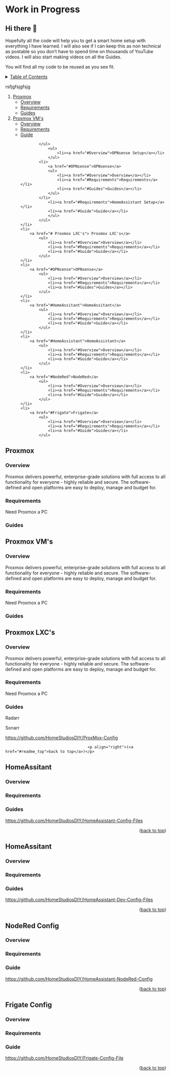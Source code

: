 # Work in Progress

## Hi there 👋								<a id="readme_top"></a>

Hopefully all the code will help you to get a smart home setup with everything I have learned. I will also see if I can keep this as non technical as postable so you don’t have to spend time on thousands of YouTube videos. I will also start making videos on all the Guides. 

You will find all my code to be reused as you see fit.



<details>
  <summary><u>Table of Contents</u></summary>

<u>Table of Contents</u>
 

<a href="#Proxmox">1. Proxmox</a>

+ <a href="#Overview">Overview</a>

+ <a href="#Requirements">Requirements</a>

+ <a href="#Guides">Guides</a>



<a href="# Proxmox VM's"> Proxmox VM's</a>

+ <a href="#Overview">Overview</a>

+ <a href="#Requirements">Requirements</a>

+ <a href="#Guides">Guides</a>

	+ <a href="#Overview">OPNsense Setup</a>
	
	+ <a href="#HomeAssitant">HomeAssitant</a>


</details>
  
  rsfjgfsjgfsjg
  
  
  <ol>
    <li>
		<a href="#Proxmox">Proxmox</a>
			<ul>
				<li><a href="#Overview">Overview</a></li>
				<li><a href="#Requirements">Requirements</a></li>
				<li><a href="#Guides">Guides</a></li>
			</ul>
    </li>
    <li>
		<a href="# Proxmox LXC's"> Proxmox VM's</a>
			<ul>
				<li><a href="#Overview">Overview</a></li>
				<li><a href="#Requirements">Requirements</a></li>
				<li><a href="#Guide">Guide</a></li>
				
			</ul>
				<ul>
					<li><a href="#Overview">OPNsense Setup</a></li>
				</ul>
			<li>
				<a href="#OPNsense">OPNsense</a>
				<ul>
					<li><a href="#Overview">Overview</a></li>
					<li><a href="#Requirements">Requirements</a></li>
					<li><a href="#Guides">Guides</a></li>
				</ul>
			</li>
				<li><a href="#Requirements">HomeAssistant Setup</a></li>
				<li><a href="#Guide">Guide</a></li>
				</ul>
			</ul>
	</li>
    <li>
		<a href="# Proxmox LXC's"> Proxmox LXC's</a>
			<ul>
				<li><a href="#Overview">Overview</a></li>
				<li><a href="#Requirements">Requirements</a></li>
				<li><a href="#Guide">Guide</a></li>
			</ul>
	</li>	
    <li>
		<a href="#OPNsense">OPNsense</a>
			<ul>
				<li><a href="#Overview">Overview</a></li>
				<li><a href="#Requirements">Requirements</a></li>
				<li><a href="#Guides">Guides</a></li>
			</ul>
    </li>	
    <li>
		<a href="#HomeAssitant">HomeAssitant</a>
			<ul>
				<li><a href="#Overview">Overview</a></li>
				<li><a href="#Requirements">Requirements</a></li>
				<li><a href="#Guide">Guide</a></li>
			</ul>
    </li>
    <li>
		<a href="#HomeAssistant">HomeAssistant</a>
			<ul>
				<li><a href="#Overview">Overview</a></li>
				<li><a href="#Requirements">Requirements</a></li>
				<li><a href="#Guide">Guide</a></li>
			</ul>
    </li>
    <li>
		<a href="#NodeRed">NodeRed</a>
			<ul>
				<li><a href="#Overview">Overview</a></li>
				<li><a href="#Requirements">Requirements</a></li>
				<li><a href="#Guide">Guide</a></li>
			</ul>	
    </li>		
    <li>
		<a href="#Frigate">Frigate</a>
			<ul>
				<li><a href="#Overview">Overview</a></li>
				<li><a href="#Requirements">Requirements</a></li>
				<li><a href="#Guide">Guide</a></li>
			</ul>
	
  </ol>
</details>



## Proxmox								<a id="Proxmox"></a>


### Overview 							<a id="Overview"></a>

Proxmox delivers powerful, enterprise-grade solutions with full access to all functionality for everyone - highly reliable and secure.
The software-defined and open platforms are easy to deploy, manage and budget for.

### Requirements 						<a id="Requirements"></a>

Need Proxmox a PC



### Guides 								<a id="Guides"></a>







## Proxmox VM's								<a id="Proxmox"></a>


### Overview 							<a id="Overview"></a>

Proxmox delivers powerful, enterprise-grade solutions with full access to all functionality for everyone - highly reliable and secure.
The software-defined and open platforms are easy to deploy, manage and budget for.

### Requirements 						<a id="Requirements"></a>

Need Proxmox a PC



### Guides 								<a id="Guides"></a>





## Proxmox LXC's								<a id="Proxmox"></a>


### Overview 							<a id="Overview"></a>

Proxmox delivers powerful, enterprise-grade solutions with full access to all functionality for everyone - highly reliable and secure.
The software-defined and open platforms are easy to deploy, manage and budget for.

### Requirements 						<a id="Requirements"></a>

Need Proxmox a PC



### Guides 								<a id="Guides"></a>

Radarr

Sonarr


https://github.com/HomeStudiosDIY/ProxMox-Config





										<p align="right">(<a href="#readme_top">back to top</a>)</p>

## HomeAssitant							<a id="Proxmox"></a>



### Overview 							<a id="Proxmox"></a>

### Requirements 						<a id="Proxmox"></a>

### Guides								<a id="Proxmox"></a>

https://github.com/HomeStudiosDIY/HomeAssistant-Config-Files


<p align="right">(<a href="#readme_top">back to top</a>)</p>

## HomeAssitant <a id="Proxmox"></a>

### Overview <a id="Overview"></a>

### Requirements <a id="Requirements"></a>

### Guides <a id="Requirements"></a>

https://github.com/HomeStudiosDIY/HomeAssistant-Dev-Config-Files


<p align="right">(<a href="#readme_top">back to top</a>)</p>

## NodeRed Config <a id="Requirements"></a> 

### Overview <a id="Requirements"></a>

### Requirements <a id="Requirements"></a>

### Guide <a id="Requirements"></a>

https://github.com/HomeStudiosDIY/HomeAssistant-NodeRed-Config


<p align="right">(<a href="#readme_top">back to top</a>)</p>

## Frigate Config <a id="Requirements"></a>

### Overview <a id="Requirements"></a>

### Requirements <a id="Requirements"></a>

### Guide <a id="Requirements"></a>

https://github.com/HomeStudiosDIY/Frigate-Config-File


<p align="right">(<a href="#readme_top">back to top</a>)</p>














<!--
**HomeStudiosDIY/HomeStudiosDIY** is a ✨ _special_ ✨ repository because its `README.md` (this file) appears on your GitHub profile.

Here are some ideas to get you started:

- 🔭 I’m currently working on ...
- 🌱 I’m currently learning ...
- 👯 I’m looking to collaborate on ...
- 🤔 I’m looking for help with ...
- 💬 Ask me about ...
- 📫 How to reach me: ...
- 😄 Pronouns: ...
- ⚡ Fun fact: ...
-->


